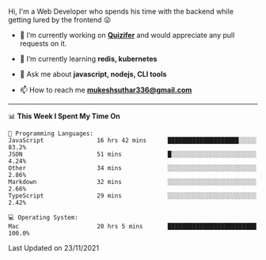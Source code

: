 Hi, I'm a Web Developer who spends his time with the backend while getting lured by the frontend 😜

- 🔭 I’m currently working on **[Quizifer](https://github.com/SutharMukesh/Quizifer/)** and would appreciate any pull requests on it.

- 🌱 I’m currently learning **redis, kubernetes**

- 💬 Ask me about **javascript, nodejs, CLI tools**

- 📫 How to reach me **mukeshsuthar336@gmail.com**

---
<!--START_SECTION:waka-->
📊 **This Week I Spent My Time On** 

```text
💬 Programming Languages: 
JavaScript               16 hrs 42 mins      ████████████████████░░░░░   83.2% 
JSON                     51 mins             █░░░░░░░░░░░░░░░░░░░░░░░░   4.24% 
Other                    34 mins             ░░░░░░░░░░░░░░░░░░░░░░░░░   2.86% 
Markdown                 32 mins             ░░░░░░░░░░░░░░░░░░░░░░░░░   2.66% 
TypeScript               29 mins             ░░░░░░░░░░░░░░░░░░░░░░░░░   2.42%

💻 Operating System: 
Mac                      20 hrs 5 mins       █████████████████████████   100.0%

```


 Last Updated on 23/11/2021
<!--END_SECTION:waka-->
